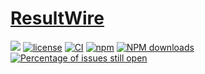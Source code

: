 # [ResultWire](https://github.com/nick-potts/ResultWire)
[![](https://img.shields.io/badge/Powered%20by-jslib%20base-brightgreen.svg)](https://github.com/yanhaijing/jslib-base)
[![license](https://img.shields.io/badge/license-MIT-blue.svg)](https://github.com/nick-potts/ResultWire/blob/master/LICENSE)
[![CI](https://github.com/nick-potts/ResultWire/actions/workflows/ci.yml/badge.svg?branch=master)](https://github.com/nick-potts/ResultWire/actions/workflows/ci.yml)
[![npm](https://img.shields.io/badge/npm-0.1.0-orange.svg)](https://www.npmjs.com/package/resultwire)
[![NPM downloads](http://img.shields.io/npm/dm/ResultWire.svg?style=flat-square)](http://www.npmtrends.com/resultwire)
[![Percentage of issues still open](http://isitmaintained.com/badge/open/nick-potts/ResultWire.svg)](http://isitmaintained.com/project/nick-potts/ResultWire "Percentage of issues still open")
